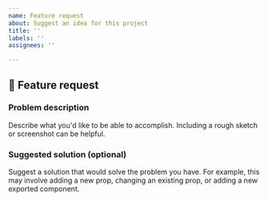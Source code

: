 ```yaml
---
name: Feature request
about: Suggest an idea for this project
title: ''
labels: ''
assignees: ''

---
```


## 🚀 Feature request

### Problem description

Describe what you'd like to be able to accomplish. Including a rough sketch or screenshot can be helpful.

### Suggested solution (optional)

Suggest a solution that would solve the problem you have. For example, this may involve adding a new prop, changing an existing prop, or adding a new exported component.
